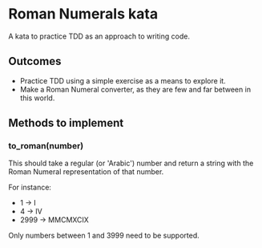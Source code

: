 # Roman Numerals kata

A kata to practice TDD as an approach to writing code.

## Outcomes

* Practice TDD using a simple exercise as a means to explore it.
* Make a Roman Numeral converter, as they are few and far between in this world.

## Methods to implement

### to_roman(number)

This should take a regular (or 'Arabic') number and return a string with the
Roman Numeral representation of that number.

For instance:

* 1 -> I
* 4 -> IV
* 2999 -> MMCMXCIX

Only numbers between 1 and 3999 need to be supported.
